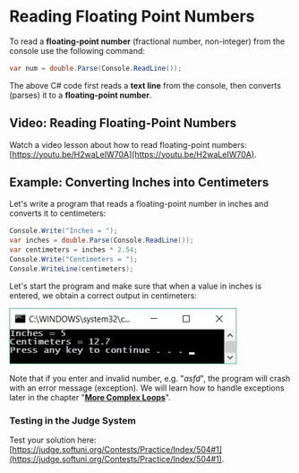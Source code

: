 # Reading Floating Point Numbers

To read a **floating-point number** (fractional number, non-integer) from the console use the following command:

```csharp
var num = double.Parse(Console.ReadLine());
```

The above C# code first reads a **text line** from the console, then converts (parses) it to a **floating-point number**.

## Video: Reading Floating-Point Numbers

Watch a video lesson about how to read floating-point numbers: [https://youtu.be/H2waLeIW70A](https://youtu.be/H2waLeIW70A).

## Example: Converting Inches into Centimeters

Let's write a program that reads a floating-point number in inches and converts it to centimeters:

```csharp
Console.Write("Inches = ");              
var inches = double.Parse(Console.ReadLine());
var centimeters = inches * 2.54;
Console.Write("Centimeters = ");
Console.WriteLine(centimeters);
```

Let's start the program and make sure that when a value in inches is entered, we obtain a correct output in centimeters:

![](../../../assets/chapter-2-images/00.Inches-to-centimeters-01.jpg)

Note that if you enter and invalid number, e.g. "_asfd_", the program will crash with an error message (exception). We will learn how to handle exceptions later in the chapter "[**More Complex Loops**](../../Chapter-7-1-complex-loops/overview.md)".

### Testing in the Judge System

Test your solution here: [https://judge.softuni.org/Contests/Practice/Index/504#1](https://judge.softuni.org/Contests/Practice/Index/504#1).
